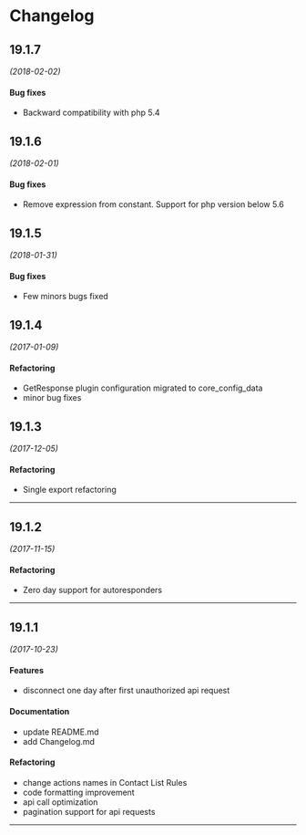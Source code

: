 # Changelog

## 19.1.7
*(2018-02-02)*

#### Bug fixes
* Backward compatibility with php 5.4

## 19.1.6
*(2018-02-01)*

#### Bug fixes
* Remove expression from constant. Support for php version below 5.6

## 19.1.5
*(2018-01-31)*

#### Bug fixes
* Few minors bugs fixed

## 19.1.4
*(2017-01-09)*

#### Refactoring
* GetResponse plugin configuration migrated to core_config_data
* minor bug fixes

## 19.1.3
*(2017-12-05)*

#### Refactoring
* Single export refactoring

---

## 19.1.2
*(2017-11-15)*

#### Refactoring
* Zero day support for autoresponders

---


## 19.1.1
*(2017-10-23)*

#### Features
* disconnect one day after first unauthorized api request

#### Documentation
* update README.md
* add Changelog.md

#### Refactoring
* change actions names in Contact List Rules
* code formatting improvement
* api call optimization
* pagination support for api requests

---



